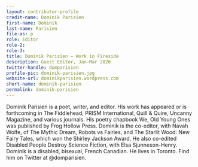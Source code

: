 ```yaml
---
layout: contributor-profile
credit-name: Dominik Parisien
first-name: Dominik
last-name: Parisien
file-as: p
role: Editor
role-2:
role-3:
title: Dominik Parisien — Work in Fireside
description: Guest Editor, Jan–Mar 2020
twitter-handle: domparisien
profile-pic: dominik-parisien.jpg
website-url: dominikparisien.wordpress.com
short-name: dominik-parisien
permalink: dominik-parisien
---
```


Dominik Parisien is a poet, writer, and editor. His work has appeared or is forthcoming in The Fiddlehead, PRISM International, Quill & Quire, Uncanny Magazine, and various journals. His poetry chapbook We, Old Young Ones was published by Frog Hollow Press. Dominik is the co-editor, with Navah Wolfe, of The Mythic Dream, Robots vs Fairies, and The Starlit Wood: New Fairy Tales, which won the Shirley Jackson Award. He also co-edited Disabled People Destroy Science Fiction, with Elsa Sjunneson-Henry. Dominik is a disabled, bisexual, French Canadian. He lives in Toronto. Find him on Twitter at @domparisien.  

